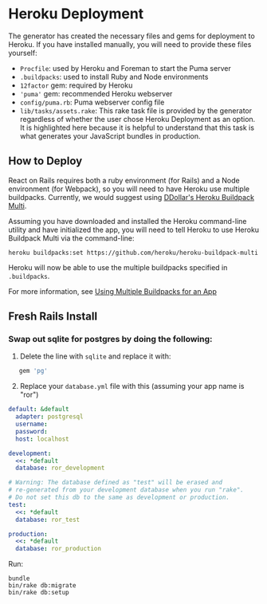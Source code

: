 # Heroku Deployment
The generator has created the necessary files and gems for deployment to Heroku. If you have installed manually, you will need to provide these files yourself:

+ `Procfile`: used by Heroku and Foreman to start the Puma server
+ `.buildpacks`: used to install Ruby and Node environments
+ `12factor` gem: required by Heroku
+ `'puma'` gem: recommended Heroku webserver
+ `config/puma.rb`: Puma webserver config file
+ `lib/tasks/assets.rake`: This rake task file is provided by the generator regardless of whether the user chose Heroku Deployment as an option. It is highlighted here because it is helpful to understand that this task is what generates your JavaScript bundles in production.

## How to Deploy

React on Rails requires both a ruby environment (for Rails) and a Node environment (for Webpack), so you will need to have Heroku use multiple buildpacks. Currently, we would suggest using [DDollar's Heroku Buildpack Multi](https://github.com/ddollar/heroku-buildpack-multi).

Assuming you have downloaded and installed the Heroku command-line utility and have initialized the app, you will need to tell Heroku to use Heroku Buildpack Multi via the command-line:

```
heroku buildpacks:set https://github.com/heroku/heroku-buildpack-multi
```

Heroku will now be able to use the multiple buildpacks specified in `.buildpacks`.

For more information, see [Using Multiple Buildpacks for an App](https://devcenter.heroku.com/articles/using-multiple-buildpacks-for-an-app)

## Fresh Rails Install

### Swap out sqlite for postgres by doing the following:

1. Delete the line with `sqlite` and replace it with:

```ruby
   gem 'pg'
```

2. Replace your `database.yml` file with this (assuming your app name is "ror")

```yml
default: &default
  adapter: postgresql
  username:
  password:
  host: localhost

development:
  <<: *default
  database: ror_development

# Warning: The database defined as "test" will be erased and
# re-generated from your development database when you run "rake".
# Do not set this db to the same as development or production.
test:
  <<: *default
  database: ror_test

production:
  <<: *default
  database: ror_production
```

Run:

```
bundle
bin/rake db:migrate
bin/rake db:setup
```



